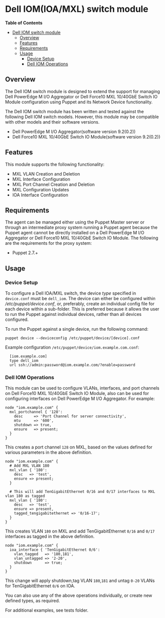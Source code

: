 # Dell IOM(IOA/MXL) switch module

**Table of Contents**

- [Dell IOM switch module](#Dell-IOM-switch-module)
	- [Overview](#overview)
	- [Features](#features)
	- [Requirements](#requirements)
	- [Usage](#usage)
		- [Device Setup](#device-setup)
		- [Dell IOM Operations](#dell-iom-operations)

## Overview
The Dell IOM switch module is designed to extend the support for managing Dell PowerEdge M I/O Aggregator or Dell Force10 MXL 10/40GbE Switch IO Module configuration using Puppet and its Network Device functionality.

The Dell IOM switch module has been written and tested against the following Dell IOM switch models. However, this module may be compatible with other models and their software versions.

- Dell PowerEdge M I/O Aggregator(software version 9.2(0.2))
- Dell Force10 MXL 10/40GbE Switch IO Module(software version 9.2(0.2))


## Features
This module supports the following functionality:

 * MXL VLAN Creation and Deletion
 * MXL Interface Configuration
 * MXL Port Channel Creation and Deletion
 * MXL Configuration Updates
 * IOA Interface Configuration


## Requirements
The agent can be managed either using the Puppet Master server or through an intermediate proxy system running a Puppet agent because the Puppet agent cannot be directly installed on a Dell PowerEdge M I/O Aggregator or Dell Force10 MXL 10/40GbE Switch IO Module.
The following are the requirements for the proxy system:

 * Puppet 2.7.+

## Usage

### Device Setup
To configure a Dell IOA/MXL switch, the device *type* specified in `device.conf` must be `dell_iom`.
The device can either be configured within */etc/puppet/device.conf*, or, preferably, create an individual config file for each device within a sub-folder.
This is preferred because it allows the user to run the Puppet against individual devices, rather than all devices configured.

To run the Puppet against a single device, run the following command:

    puppet device --deviceconfig /etc/puppet/device/[device].conf

Example configuration `/etc/puppet/device/iom.example.com.conf`:

      [iom.example.com]
      type dell_iom
      url ssh://admin:password@iom.example.com/?enable=password

### Dell IOM Operations
This module can be used to configure VLANs, interfaces, and port channels on Dell Force10 MXL 10/40GbE Switch IO Module, also can be used for configuring interfaces on Dell PowerEdge M I/O Aggregator.
For example: 
```
node "iom.example.com" {
  mxl_portchannel { '128':
    desc     => 'Port Channel for server connectivity',
    mtu      => '600',
    shutdown => true,
    ensure   => present;
  }
}
```
This creates a port channel `128` on MXL, based on the values defined for various parameters in the above definition.
```
node "iom.example.com" {
  # Add MXL VLAN 180
  mxl_vlan { '180':
    desc   => 'test',
    ensure => present;
  }

  # This will add TenGigabitEthernet 0/16 and 0/17 interfaces to MXL vlan 180 as tagged
  mxl_vlan { '180':
    desc   => 'test',
    ensure => present,
    tagged_tengigabitethernet => '0/16-17';
  }
}
```
This creates VLAN `180` on MXL and add TenGigabitEthernet `0/16` and `0/17` interfaces as tagged in the above definition.
```
node "iom.example.com" {
  ioa_interface { 'TenGigabitEthernet 0/6':
    vlan_tagged   => '180,181',
    vlan_untagged => '2-20',
    shutdown      => true;
  }
}
```
This change will apply shutdown,tag VLAN `180`,`181` and untag `0-20` VLANs for TenGigabitEthernet `0/6` on IOA.

You can also use any of the above operations individually, or create new defined types, as required.

For additional examples, see tests folder.


